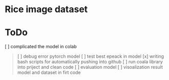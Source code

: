 # Rice image dataset

# ToDo
[ ] complicated the model in colab
  > [ ] debug error pytorch model 
[ ] test best epeack in model
[x] writing bash scripts for automatically pushing into github
[ ] run coala library into priject and clean code 
[ ] evaluation model 
[ ] visoalization result model and dataset in firt code 

